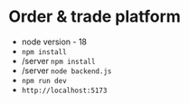 # Order & trade platform

- node version - 18
- `npm install`
- /server `npm install`
- /server `node backend.js`
- `npm run dev`
- `http://localhost:5173`

